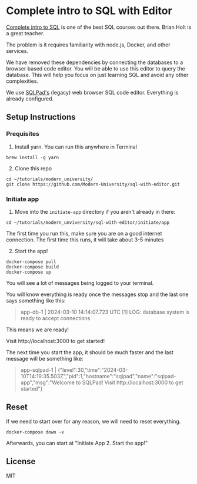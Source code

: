 # Complete intro to SQL with Editor

[Complete intro to SQL](https://sql.holt.courses/) is one of the best SQL courses out there. Brian Holt is a great teacher.

The problem is it requires familiarity with node.js, Docker, and other services.

We have removed these dependencies by connecting the databases to a browser based code editor. You will be able to use this editor to query the database. This will help you focus on just learning SQL and avoid any other complexities.

We use [SQLPad's](https://github.com/sqlpad/sqlpad/tree/master) (legacy) web browser SQL code editor. Everything is already configured.

## Setup Instructions

### Prequisites
1. Install yarn. You can run this anywhere in Terminal
```
brew install -g yarn
```

2. Clone this repo
```
cd ~/tutorials/modern_university/
git clone https://github.com/Modern-University/sql-with-editor.git
```
### Initiate app
1. Move into the `initiate-app` directory if you aren't already in there:
```
cd ~/tutorials/modern_unviversity/sql-with-editor/initiate/app
```

The first time you run this, make sure you are on a good internet connection.
The first time this runs, it will take about 3-5 minutes

2. Start the app!
```
docker-compose pull
docker-compose build
docker-compose up
```
You will see a lot of messages being logged to your terminal.

You will know everything is ready once the messages stop and the last one says something like this:
>app-db-1      | 2024-03-10 14:14:07.723 UTC [1] LOG:  database system is ready to accept connections

This means we are ready!

Visit http://localhost:3000 to get started!

The next time you start the app, it should be much faster and the last message will be something like:
> app-sqlpad-1  | {"level":30,"time":"2024-03-10T14:19:35.503Z","pid":1,"hostname":"sqlpad","name":"sqlpad-app","msg":"Welcome to SQLPad! Visit http://localhost:3000 to get started"}

## Reset
If we need to start over for any reason, we will need to reset everything.
```
docker-compose down -v
```
Afterwards, you can start at "Initiate App 2. Start the app!"

## License
MIT
